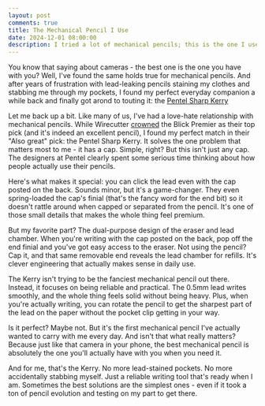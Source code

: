 ```yaml
---
layout: post
comments: true
title: The Mechanical Pencil I Use
date: 2024-12-01 08:00:00
description: I tried a lot of mechanical pencils; this is the one I use and why
---
```


You know that saying about cameras - the best one is the one you have with you? Well, I've found the same holds true for mechanical pencils. And after years of frustration with lead-leaking pencils staining my clothes and stabbing me through my pockets, I found my perfect everyday companion a while back and finally got arond to touting it: the [Pentel Sharp Kerry](https://www.amazon.com/Pentel-Mechanical-Pencil-Kerry-P1035-AD/dp/B0013NE3VA)

Let me back up a bit. Like many of us, I've had a love-hate relationship with mechanical pencils. While Wirecutter [crowned](https://www.nytimes.com/wirecutter/reviews/best-mechanical-pencils/) the Blick Premier as their top pick (and it's indeed an excellent pencil), I found my perfect match in their "Also great" pick: the Pentel Sharp Kerry. It solves the one problem that matters most to me - it has a cap. Simple, right? But this isn't just any cap. The designers at Pentel clearly spent some serious time thinking about how people actually use their pencils.

Here's what makes it special: you can click the lead even with the cap posted on the back. Sounds minor, but it's a game-changer. They even spring-loaded the cap's finial (that's the fancy word for the end bit) so it doesn't rattle around when capped or separated from the pencil. It's one of those small details that makes the whole thing feel premium.

But my favorite part? The dual-purpose design of the eraser and lead chamber. When you're writing with the cap posted on the back, pop off the end finial and you've got easy access to the eraser. Not using the pencil? Cap it, and that same removable end reveals the lead chamber for refills. It's clever engineering that actually makes sense in daily use.

The Kerry isn't trying to be the fanciest mechanical pencil out there. Instead, it focuses on being reliable and practical. The 0.5mm lead writes smoothly, and the whole thing feels solid without being heavy. Plus, when you're actually writing, you can rotate the pencil to get the sharpest part of the lead on the paper without the pocket clip getting in your way.

Is it perfect? Maybe not. But it's the first mechanical pencil I've actually wanted to carry with me every day. And isn't that what really matters? Because just like that camera in your phone, the best mechanical pencil is absolutely the one you'll actually have with you when you need it.

And for me, that's the Kerry. No more lead-stained pockets. No more accidentally stabbing myself. Just a reliable writing tool that's ready when I am. Sometimes the best solutions are the simplest ones - even if it took a ton of pencil evolution and testing on my part to get there.
